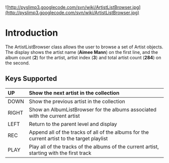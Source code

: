![http://pyslimp3.googlecode.com/svn/wiki/ArtistListBrowser.jpg](http://pyslimp3.googlecode.com/svn/wiki/ArtistListBrowser.jpg)

# Introduction #

The ArtistListBrowser class allows the user to browse a set of Artist objects. The display shows the artist name (**Aimee Mann**) on the first line, and the album count (**2**) for the artist, artist index (**3**) and total artist count (**284**) on the second.

## Keys Supported ##

| UP | Show the next artist in the collection |
|:---|:---------------------------------------|
| DOWN | Show the previous artist in the collection |
| RIGHT | Show an AlbumListBrowser for the albums associated with the current artist |
| LEFT | Return to the parent level and display |
| REC | Append all of the tracks of all of the albums for the current artist to the target playlist |
| PLAY | Play all of the tracks of the albums of the current artist, starting with the first track |